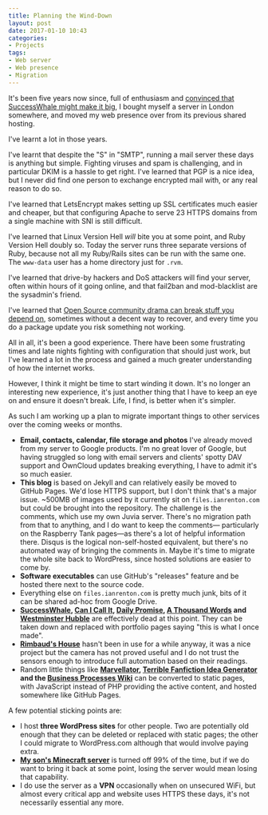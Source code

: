 ```yaml
---
title: Planning the Wind-Down
layout: post
date: 2017-01-10 10:43
categories:
- Projects
tags:
- Web server
- Web presence
- Migration
---
```


It's been five years now since, full of enthusiasm and [convinced that SuccessWhale might make it big](/blog/successwhale-is-terrifying-vps-edition/), I bought myself a server in London somewhere, and moved my web presence over from its previous shared hosting.

I've learnt a lot in those years.

I've learnt that despite the "S" in "SMTP", running a mail server these days is anything but simple. Fighting viruses and spam is challenging, and in particular DKIM is a hassle to get right. I've learned that PGP is a nice idea, but I never did find one person to exchange encrypted mail with, or any real reason to do so.

I've learned that LetsEncrypt makes setting up SSL certificates much easier and cheaper, but that configuring Apache to serve 23 HTTPS domains from a single machine with SNI is still difficult.

I've learned that Linux Version Hell *will* bite you at some point, and Ruby Version Hell doubly so. Today the server runs three separate versions of Ruby, because not all my Ruby/Rails sites can be run with the same one. The `www-data` user has a home directory just for `.rvm`.

I've learned that drive-by hackers and DoS attackers will find your server, often within hours of it going online, and that fail2ban and mod-blacklist are the sysadmin's friend.

I've learned that [Open Source community drama can break stuff you depend on](/blog/the-open-source-disadvantage/), sometimes without a decent way to recover, and every time you do a package update you risk something not working.

All in all, it's been a good experience. There have been some frustrating times and late nights fighting with configuration that should just work, but I've learned a lot in the process and gained a much greater understanding of how the internet works.

However, I think it might be time to start winding it down. It's no longer an interesting new experience, it's just another thing that I have to keep an eye on and ensure it doesn't break. Life, I find, is better when it's simpler.

As such I am working up a plan to migrate important things to other services over the coming weeks or months.

* **Email, contacts, calendar, file storage and photos** I've already moved from my server to Google products. I'm no great lover of Google, but having struggled so long with email servers and clients' spotty DAV support and OwnCloud updates breaking everything, I have to admit it's so much easier.
* **This blog** is based on Jekyll and can relatively easily be moved to GitHub Pages. We'd lose HTTPS support, but I don't think that's a major issue. ~500MB of images used by it currently sit on `files.ianrenton.com` but could be brought into the repository. The challenge is the comments, which use my own Juvia server. There's no migration path from that to anything, and I do want to keep the comments&mdash; particularly on the Raspberry Tank pages&mdash;as there's a lot of helpful information there. Disqus is the logical non-self-hosted equivalent, but there's no automated way of bringing the comments in. Maybe it's time to migrate the whole site back to WordPress, since hosted solutions are easier to come by.
* **Software executables** can use GitHub's "releases" feature and be hosted there next to the source code.
* Everything else on `files.ianrenton.com` is pretty much junk, bits of it can be shared ad-hoc from Google Drive.
* **[SuccessWhale](https://successwhale.com/), [Can I Call It](http://cici.onlydreaming.net/), [Daily Promise](http://dp.onlydreaming.net/), [A Thousand Words](http://1kw.onlydreaming.net/) and [Westminster Hubble](http://wh.onlydreaming.net/)** are effectively dead at this point. They can be taken down and replaced with portfolio pages saying "this is what I once made".
* **[Rimbaud's House](http://rimbaud.renton.es/)** hasn't been in use for a while anyway, it was a nice project but the camera has not proved useful and I do not trust the sensors enough to introduce full automation based on their readings.
* Random little things like **[Marvellator](http://marvellator.onlydreaming.net/), [Terrible Fanfiction Idea Generator](http://fanfic.onlydreaming.net/) and the [Business Processes Wiki](http://bpw.ianrenton.com/)** can be converted to static pages, with JavaScript instead of PHP providing the active content, and hosted somewhere like GitHub Pages.

A few potential sticking points are:

* I host **three WordPress sites** for other people. Two are potentially old enough that they can be deleted or replaced with static pages; the other I could migrate to WordPress.com although that would involve paying extra.
* **[My son's Minecraft server](http://joseph.renton.es/)** is turned off 99% of the time, but if we do want to bring it back at some point, losing the server would mean losing that capability.
* I do use the server as a **VPN** occasionally when on unsecured WiFi, but almost every critical app and website uses HTTPS these days, it's not necessarily essential any more.
